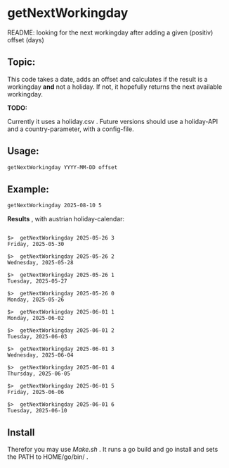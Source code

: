 # getNextWorkingday

README: looking for the next workingday after adding a given (positiv) offset (days)

## Topic:

This code takes a date, adds an offset and calculates if the result 
is a workingday **and** not a holiday.
If not, it hopefully returns the next available workingday.

**TODO:**

Currently it uses a holiday.csv . Future versions should use a 
holiday-API and a country-parameter, with a config-file.


## Usage:

~~~sh
getNextWorkingday YYYY-MM-DD offset
~~~

## Example:

~~~sh
getNextWorkingday 2025-08-10 5
~~~

**Results** , with austrian holiday-calendar:

~~~

$>  getNextWorkingday 2025-05-26 3
Friday, 2025-05-30

$>  getNextWorkingday 2025-05-26 2
Wednesday, 2025-05-28

$>  getNextWorkingday 2025-05-26 1
Tuesday, 2025-05-27

$>  getNextWorkingday 2025-05-26 0
Monday, 2025-05-26

$>  getNextWorkingday 2025-06-01 1
Monday, 2025-06-02

$>  getNextWorkingday 2025-06-01 2
Tuesday, 2025-06-03

$>  getNextWorkingday 2025-06-01 3
Wednesday, 2025-06-04

$>  getNextWorkingday 2025-06-01 4
Thursday, 2025-06-05

$>  getNextWorkingday 2025-06-01 5
Friday, 2025-06-06

$>  getNextWorkingday 2025-06-01 6
Tuesday, 2025-06-10

~~~


## Install

Therefor you may use *Make.sh* . It runs a go build and go install and sets the PATH to HOME/go/bin/ .

